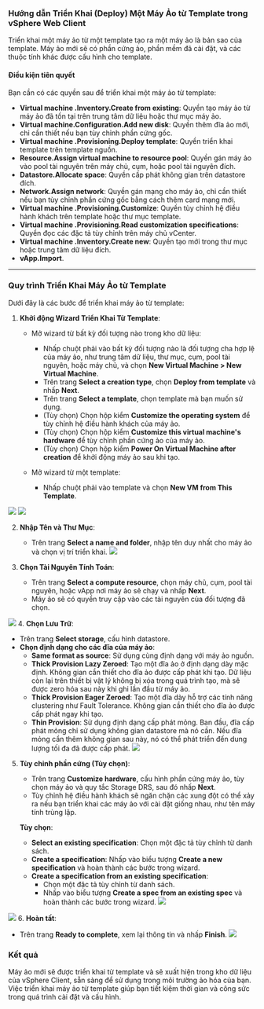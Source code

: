 ### Hướng dẫn Triển Khai (Deploy) Một Máy Ảo từ Template trong vSphere Web Client

Triển khai một máy ảo từ một template tạo ra một máy ảo là bản sao của template. Máy ảo mới sẽ có phần cứng ảo, phần mềm đã cài đặt, và các thuộc tính khác được cấu hình cho template.

#### Điều kiện tiên quyết
Bạn cần có các quyền sau để triển khai một máy ảo từ template:

- **Virtual machine .Inventory.Create from existing**: Quyền tạo máy ảo từ máy ảo đã tồn tại trên trung tâm dữ liệu hoặc thư mục máy ảo.
- **Virtual machine.Configuration.Add new disk**: Quyền thêm đĩa ảo mới, chỉ cần thiết nếu bạn tùy chỉnh phần cứng gốc.
- **Virtual machine .Provisioning.Deploy template**: Quyền triển khai template trên template nguồn.
- **Resource.Assign virtual machine to resource pool**: Quyền gán máy ảo vào pool tài nguyên trên máy chủ, cụm, hoặc pool tài nguyên đích.
- **Datastore.Allocate space**: Quyền cấp phát không gian trên datastore đích.
- **Network.Assign network**: Quyền gán mạng cho máy ảo, chỉ cần thiết nếu bạn tùy chỉnh phần cứng gốc bằng cách thêm card mạng mới.
- **Virtual machine .Provisioning.Customize**: Quyền tùy chỉnh hệ điều hành khách trên template hoặc thư mục template.
- **Virtual machine .Provisioning.Read customization specifications**: Quyền đọc các đặc tả tùy chỉnh trên máy chủ vCenter.
- **Virtual machine .Inventory.Create new**: Quyền tạo mới trong thư mục hoặc trung tâm dữ liệu đích.
- **vApp.Import**.

---

### Quy trình Triển Khai Máy Ảo từ Template

Dưới đây là các bước để triển khai máy ảo từ template:

1. **Khởi động Wizard Triển Khai Từ Template**:
   - Mở wizard từ bất kỳ đối tượng nào trong kho dữ liệu:
     - Nhấp chuột phải vào bất kỳ đối tượng nào là đối tượng cha hợp lệ của máy ảo, như trung tâm dữ liệu, thư mục, cụm, pool tài nguyên, hoặc máy chủ, và chọn **New Virtual Machine > New Virtual Machine**.
     - Trên trang **Select a creation type**, chọn **Deploy from template** và nhấp **Next**.
     - Trên trang **Select a template**, chọn template mà bạn muốn sử dụng.
     - (Tùy chọn) Chọn hộp kiểm **Customize the operating system** để tùy chỉnh hệ điều hành khách của máy ảo.
     - (Tùy chọn) Chọn hộp kiểm **Customize this virtual machine's hardware** để tùy chỉnh phần cứng ảo của máy ảo.
     - (Tùy chọn) Chọn hộp kiểm **Power On Virtual Machine after creation** để khởi động máy ảo sau khi tạo.

   - Mở wizard từ một template:
     - Nhấp chuột phải vào template và chọn **New VM from This Template**.
    
![](https://img001.prntscr.com/file/img001/vXWm7UpbRQm64Y3VfylSYw.png)
![](https://img001.prntscr.com/file/img001/o68B75veQo6Wg6foxHF18Q.png)

2. **Nhập Tên và Thư Mục**:
   - Trên trang **Select a name and folder**, nhập tên duy nhất cho máy ảo và chọn vị trí triển khai.
  ![](	https://img001.prntscr.com/file/img001/qKXci-yrRraCurulF70oHQ.png)

3. **Chọn Tài Nguyên Tính Toán**:
   - Trên trang **Select a compute resource**, chọn máy chủ, cụm, pool tài nguyên, hoặc vApp nơi máy ảo sẽ chạy và nhấp **Next**.
   - Máy ảo sẽ có quyền truy cập vào các tài nguyên của đối tượng đã chọn.
   
![](https://img001.prntscr.com/file/img001/YQWLk87mSleomxAM5RhPqQ.png)
4. **Chọn Lưu Trữ**:
   - Trên trang **Select storage**, cấu hình datastore.
   - **Chọn định dạng cho các đĩa của máy ảo**:
     - **Same format as source**: Sử dụng cùng định dạng với máy ảo nguồn.
     - **Thick Provision Lazy Zeroed**: Tạo một đĩa ảo ở định dạng dày mặc định. Không gian cần thiết cho đĩa ảo được cấp phát khi tạo. Dữ liệu còn lại trên thiết bị vật lý không bị xóa trong quá trình tạo, mà sẽ được zero hóa sau này khi ghi lần đầu từ máy ảo.
     - **Thick Provision Eager Zeroed**: Tạo một đĩa dày hỗ trợ các tính năng clustering như Fault Tolerance. Không gian cần thiết cho đĩa ảo được cấp phát ngay khi tạo.
     - **Thin Provision**: Sử dụng định dạng cấp phát mỏng. Ban đầu, đĩa cấp phát mỏng chỉ sử dụng không gian datastore mà nó cần. Nếu đĩa mỏng cần thêm không gian sau này, nó có thể phát triển đến dung lượng tối đa đã được cấp phát.
![](	https://img001.prntscr.com/file/img001/Qv4QWr_BRCWKA7dvHmkt2A.png)
5. **Tùy chỉnh phần cứng (Tùy chọn)**:
   - Trên trang **Customize hardware**, cấu hình phần cứng máy ảo, tùy chọn máy ảo và quy tắc Storage DRS, sau đó nhấp **Next**.
   - Tùy chỉnh hệ điều hành khách sẽ ngăn chặn các xung đột có thể xảy ra nếu bạn triển khai các máy ảo với cài đặt giống nhau, như tên máy tính trùng lặp.

   **Tùy chọn**:
   - **Select an existing specification**: Chọn một đặc tả tùy chỉnh từ danh sách.
   - **Create a specification**: Nhấp vào biểu tượng **Create a new specification** và hoàn thành các bước trong wizard.
   - **Create a specification from an existing specification**:
     - Chọn một đặc tả tùy chỉnh từ danh sách.
     - Nhấp vào biểu tượng **Create a spec from an existing spec** và hoàn thành các bước trong wizard.
![](	https://img001.prntscr.com/file/img001/DEcdZHaHSWKtazdeTyIPAQ.png)

![](	https://img001.prntscr.com/file/img001/-tW3PI7zTOOVUoJTGIxh-Q.png)
6. **Hoàn tất**:
   - Trên trang **Ready to complete**, xem lại thông tin và nhấp **Finish**.
![](	https://img001.prntscr.com/file/img001/RcKdOUg2RXOhlMric13rFg.png)
### Kết quả
Máy ảo mới sẽ được triển khai từ template và sẽ xuất hiện trong kho dữ liệu của vSphere Client, sẵn sàng để sử dụng trong môi trường ảo hóa của bạn. Việc triển khai máy ảo từ template giúp bạn tiết kiệm thời gian và công sức trong quá trình cài đặt và cấu hình.
